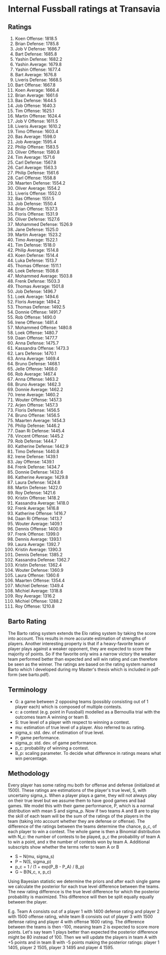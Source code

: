 # Internal Fussball ratings at Transavia
## Ratings
1. Koen Offense: 1818.5 
2. Brian Defense: 1785.8 
3. Job V Defense: 1686.7 
4. Bart Defense: 1685.8 
5. Yashin Defense: 1682.2 
6. Yashin Average: 1679.8 
7. Yashin Offense: 1677.4 
8. Bart Average: 1676.8 
9. Liveris Defense: 1668.5 
10. Bart Offense: 1667.8 
11. Koen Average: 1666.4 
12. Brian Average: 1661.6 
13. Bas Defense: 1644.5 
14. Job Offense: 1640.3 
15. Tim Offense: 1625.1 
16. Martin Offense: 1624.4 
17. Job V Offense: 1611.5 
18. Liveris Average: 1610.2 
19. Timo Offense: 1603.4 
20. Bas Average: 1598.0 
21. Job Average: 1595.4 
22. Philip Offense: 1583.5 
23. Oliver Offense: 1580.8 
24. Tim Average: 1571.6 
25. Carl Defense: 1567.8 
26. Carl Average: 1563.3 
27. Philip  Defense: 1561.6 
28. Carl Offense: 1558.8 
29. Maarten Defense: 1554.2 
30. Oliver Average: 1554.2 
31. Liveris Offense: 1552.0 
32. Bas Offense: 1551.5 
33. Job Defense: 1550.4 
34. Brian Offense: 1537.3 
35. Floris Offense: 1531.9 
36. Oliver Defense: 1527.6 
37. Mohammed Defense: 1526.9 
38. Jane Defense: 1525.0 
39. Martin Average: 1523.2 
40. Timo Average: 1522.1 
41. Tim Defense: 1518.0 
42. Philip Average: 1514.8 
43. Koen Defense: 1514.4 
44. Luka Defense: 1513.7 
45. Thomas Offense: 1511.1 
46. Loek Defense: 1508.6 
47. Mohammed Average: 1503.8 
48. Frenk  Defense: 1503.3 
49. Thomas Average: 1501.8 
50. Job  Defense: 1496.7 
51. Loek Average: 1494.6 
52. Floris Average: 1494.2 
53. Thomas Defense: 1492.5 
54. Donnie Offense: 1491.7 
55. Rob Offense: 1490.0 
56. Irene Offense: 1481.4 
57. Mohammed Offense: 1480.8 
58. Loek Offense: 1480.7 
59. Daan Offense: 1477.7 
60. Anna Defense: 1475.7 
61. Kassandra Offense: 1473.3 
62. Lars Defense: 1470.1 
63. Anna Average: 1469.4 
64. Bruno Defense: 1468.1 
65. Jelle Offense: 1468.0 
66. Rob Average: 1467.4 
67. Anna Offense: 1463.2 
68. Bruno Average: 1462.3 
69. Donnie Average: 1462.2 
70. Irene Average: 1460.2 
71. Wouter Offense: 1457.3 
72. Arjen Offense: 1457.3 
73. Floris Defense: 1456.5 
74. Bruno Offense: 1456.5 
75. Maarten Average: 1454.3 
76. Philip Defense: 1446.2 
77. Daan Ri Defense: 1445.4 
78. Vincent Offense: 1445.2 
79. Rob Defense: 1444.7 
80. Katherine Defense: 1442.9 
81. Timo Defense: 1440.8 
82. Irene Defense: 1439.1 
83. Jay Offense: 1439.1 
84. Frenk Defense: 1434.7 
85. Donnie Defense: 1432.6 
86. Katherine Average: 1429.8 
87. Laura Defense: 1424.8 
88. Martin Defense: 1422.0 
89. Roy Defense: 1421.6 
90. Kristin Offense: 1418.2 
91. Kassandra Average: 1418.0 
92. Frenk Average: 1416.8 
93. Katherine Offense: 1416.7 
94. Daan Ri Offense: 1413.7 
95. Wouter Average: 1409.1 
96. Dennis Offense: 1400.9 
97. Frenk Offense: 1399.0 
98. Dennis Average: 1393.1 
99. Laura Average: 1392.7 
100. Kristin Average: 1390.3 
101. Dennis Defense: 1385.2 
102. Kassandra Defense: 1362.7 
103. Kristin Defense: 1362.4 
104. Wouter Defense: 1360.9 
105. Laura Offense: 1360.6 
106. Maarten Offense: 1354.4 
107. Michiel Defense: 1349.4 
108. Michiel Average: 1318.8 
109. Roy Average: 1316.2 
110. Michiel Offense: 1288.2 
111. Roy Offense: 1210.8 

## Barto Rating
The Barto rating system extends the Elo rating system by taking the score into account. This results in more accurate estimation of strengths of players. Another interesting property is that if a heavy-favorite team or player plays against a weaker opponent, they are expected to score the majority of points. So if the favorite only wins a narrow victory the weaker team performed better than expected and will win rating and can therefore be seen as the winner. The ratings are based on the rating system named Barto which I developed during my Master's thesis which is included in pdf-form (see barto.pdf).
## Terminology
- G: a game between 2 opposing teams (possibly consisting out of 1 player each) which is composed of multiple contests.
- c: a contest (e.g. point in Fussball) modelled as a Bernoullia trial with the outcomes team A winning or team B.
- S: true level of a player with respect to winning a contest.
- mu: estimation of true level of a player. Also referred to as rating.
- sigma_s: std. dev. of estimation of true level.
- P: game performance.
- sigma_p: std. dev. of game performance.
- p_c: probability of winning a contest.
- B_p: scaling parameter. To decide what difference in ratings means what win percentage.
## Methodology
Every player has some rating mu both for offense and defense (initialized at 1500). These ratings are estimations of the player's true level, S, with uncertainy sigma_s. When a player plays a game, they will not always play on their true level but we assume them to have good games and bad games. We model this with their game performance, P, which is a normal distribution with mean S and sigma_p. Now if two teams A and B are to play the skill of each team will be the sum of the ratings of the players in the team (taking into account whether they are defense or offense). The difference of the ratings between the teams determine the chance, p_c, of each player to win a contest. The whole game is then a Binomial distribution with N_c: the number of contests to be played, p_c the probability of team A to win a point, and x the number of contests won by team A. Additional subscripts show whether the terms refer to team A or B
- S ~ N(mu, sigma_s)
- P ~ N(S, sigma_p)
- p_c = 1 / (1 + exp(P_B - P_A) / B_p)
- G ~ B(N_c, x, p_c)

Using Bayesian statistic we determine the priors and after each single game we calculate the posterior for each true level difference between the teams. The new rating difference is the true level difference for which the posterior probability is maximized. This difference will then be split equally equally between the player. 

E.g. Team A consists out of a player 1 with 1400 defense rating and player 2 with 1500 offense rating, while team B consists out of player 3 with 1500 defense rating and player 4 with offense 1600 rating. The difference between the teams is then -100, meaning team 2 is expected to score more points. Let's say team 1 plays better than expected the posterior difference might be 80 instead of 100. Then we will update the players in team A with +5 points and in team B with -5 points making the posterior ratings: player 1 1405, player 2 1505, player 3 1495 and player 4 1595.